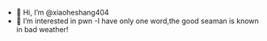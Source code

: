 - 👋 Hi, I’m @xiaoheshang404
- 👀 I’m interested in pwn
-I have only one word,the good seaman is known in bad weather!
